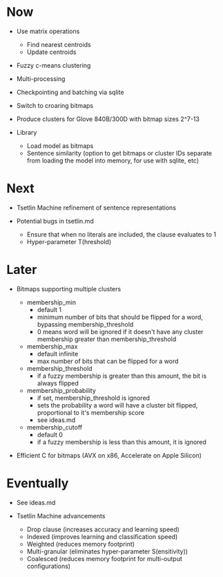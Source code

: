 # Now

- Use matrix operations
    - Find nearest centroids
    - Update centroids

- Fuzzy c-means clustering
- Multi-processing
- Checkpointing and batching via sqlite
- Switch to croaring bitmaps

- Produce clusters for Glove 840B/300D with bitmap sizes 2^7-13

- Library
    - Load model as bitmaps
    - Sentence similarity (option to get bitmaps or cluster IDs separate from
      loading the model into memory, for use with sqlite, etc)

# Next

- Tsetlin Machine refinement of sentence representations

- Potential bugs in tsetlin.md
  - Ensure that when no literals are included, the clause evaluates to 1
  - Hyper-parameter T(hreshold)

# Later

- Bitmaps supporting multiple clusters
    - membership_min
        - default 1
        - minimum number of bits that should be flipped for a word, bypassing
          membership_threshold
        - 0 means word will be ignored if it doesn't have any cluster membership
          greater than membership_threshold
    - membership_max
        - default infinite
        - max number of bits that can be flipped for a word
    - membership_threshold
        - if a fuzzy membership is greater than this amount, the bit is always
          flipped
    - membership_probability
        - if set, membership_threshold is ignored
        - sets the probability a word will have a cluster bit flipped,
          proportional to it's membership score
        - see ideas.md
    - membership_cutoff
        - default 0
        - if a fuzzy membership is less than this amount, it is ignored

- Efficient C for bitmaps (AVX on x86, Accelerate on Apple Silicon)

# Eventually

- See ideas.md

- Tsetlin Machine advancements
  - Drop clause (increases accuracy and learning speed)
  - Indexed (improves learning and classification speed)
  - Weighted (reduces memory footprint)
  - Multi-granular (eliminates hyper-parameter S(ensitivity))
  - Coalesced (reduces memory footprint for multi-output configurations)
